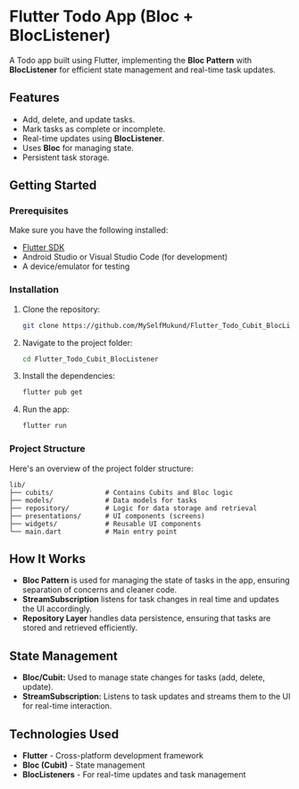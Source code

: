 # Flutter Todo App (Bloc + BlocListener)

A Todo app built using Flutter, implementing the **Bloc Pattern** with **BlocListener** for efficient state management and real-time task updates.

## Features

- Add, delete, and update tasks.
- Mark tasks as complete or incomplete.
- Real-time updates using **BlocListener**.
- Uses **Bloc** for managing state.
- Persistent task storage.

## Getting Started

### Prerequisites

Make sure you have the following installed:

- [Flutter SDK](https://flutter.dev/docs/get-started/install)
- Android Studio or Visual Studio Code (for development)
- A device/emulator for testing

### Installation

1. Clone the repository:

   ```bash
   git clone https://github.com/MySelfMukund/Flutter_Todo_Cubit_BlocListner.git

2. Navigate to the project folder:
   ```bash
   cd Flutter_Todo_Cubit_BlocListener

3. Install the dependencies:
   ```bash
   flutter pub get
   
5. Run the app:
   ```bash
   flutter run

### Project Structure
Here's an overview of the project folder structure:
   ```plaintext
   lib/
   ├── cubits/             # Contains Cubits and Bloc logic
   ├── models/             # Data models for tasks
   ├── repository/         # Logic for data storage and retrieval
   ├── presentations/      # UI components (screens)
   ├── widgets/            # Reusable UI components
   └── main.dart           # Main entry point
```

## How It Works

- **Bloc Pattern** is used for managing the state of tasks in the app, ensuring separation of concerns and cleaner code.
- **StreamSubscription** listens for task changes in real time and updates the UI accordingly.
- **Repository Layer** handles data persistence, ensuring that tasks are stored and retrieved efficiently.

## State Management

- **Bloc/Cubit:** Used to manage state changes for tasks (add, delete, update).
- **StreamSubscription:** Listens to task updates and streams them to the UI for real-time interaction.

## Technologies Used

- **Flutter** - Cross-platform development framework
- **Bloc (Cubit)** - State management
- **BlocListeners** - For real-time updates and task management

